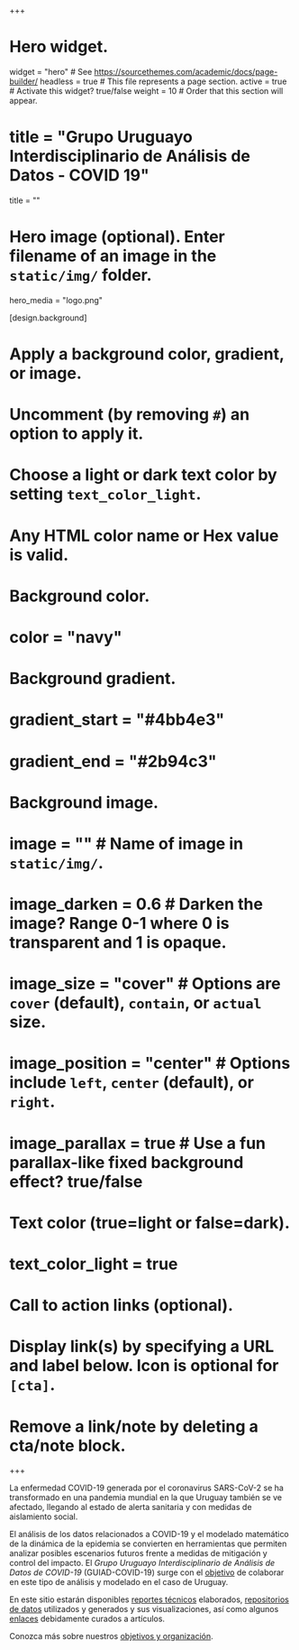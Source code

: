 +++
# Hero widget.
widget = "hero"  # See https://sourcethemes.com/academic/docs/page-builder/
headless = true  # This file represents a page section.
active = true  # Activate this widget? true/false
weight = 10  # Order that this section will appear.

# title = "Grupo Uruguayo Interdisciplinario de Análisis de Datos - COVID 19"
title = ""

# Hero image (optional). Enter filename of an image in the `static/img/` folder.
hero_media = "logo.png"

[design.background]
  # Apply a background color, gradient, or image.
  #   Uncomment (by removing `#`) an option to apply it.
  #   Choose a light or dark text color by setting `text_color_light`.
  #   Any HTML color name or Hex value is valid.

  # Background color.
  # color = "navy"
  
  # Background gradient.
  # gradient_start = "#4bb4e3"
  # gradient_end = "#2b94c3"
  
  # Background image.
  # image = ""  # Name of image in `static/img/`.
  # image_darken = 0.6  # Darken the image? Range 0-1 where 0 is transparent and 1 is opaque.
  # image_size = "cover"  #  Options are `cover` (default), `contain`, or `actual` size.
  # image_position = "center"  # Options include `left`, `center` (default), or `right`.
  # image_parallax = true  # Use a fun parallax-like fixed background effect? true/false
  
  # Text color (true=light or false=dark).
  # text_color_light = true

# Call to action links (optional).
#   Display link(s) by specifying a URL and label below. Icon is optional for `[cta]`.
#   Remove a link/note by deleting a cta/note block.

+++

La enfermedad COVID-19 generada por el coronavirus SARS-CoV-2 se ha transformado en una pandemia mundial en la que Uruguay también se ve afectado, llegando al estado de alerta sanitaria y con medidas de aislamiento social.

El análisis de los datos relacionados a COVID-19 y el modelado matemático de la dinámica de la epidemia se convierten en herramientas que permiten analizar posibles escenarios futuros frente a medidas de mitigación y control del impacto. El _Grupo Uruguayo Interdisciplinario de Análisis de Datos de COVID-19_ (GUIAD-COVID-19) surge con el [objetivo](objetivos) de colaborar en este tipo de análisis y modelado en el caso de Uruguay.

En este sitio estarán disponibles [reportes técnicos](#publications) elaborados, [repositorios de datos](data) utilizados y generados y sus visualizaciones, así como algunos [enlaces](links) debidamente curados a artículos.

Conozca más sobre nuestros [objetivos y organización](objetivos).
